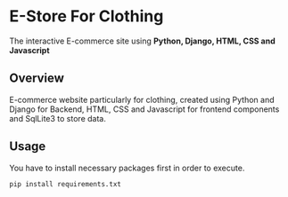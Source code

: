 # E-Store For Clothing
The interactive E-commerce site using <b>Python, Django, HTML, CSS and Javascript</b>

## Overview
E-commerce website particularly for clothing, created using Python and Django for Backend, HTML, CSS and Javascript for frontend components and SqlLite3 to store data.

## Usage
You have to install necessary packages first in order to execute.
```
pip install requirements.txt
```
